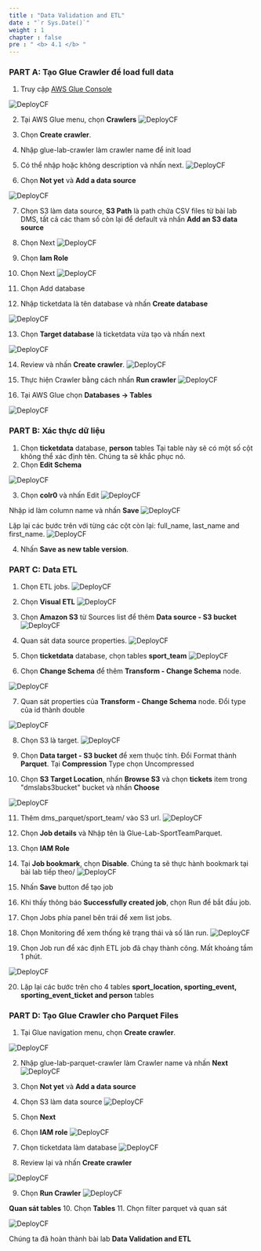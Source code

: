 ```yaml
---
title : "Data Validation and ETL"
date : "`r Sys.Date()`"
weight : 1
chapter : false
pre : " <b> 4.1 </b> "
---
```


### PART A: Tạo Glue Crawler để load full data
1. Truy cập [ AWS Glue Console ](https://console.aws.amazon.com/glue/home)

![DeployCF](/WorkShopTwo/images/4.s3/1.png) 

2. Tại  AWS Glue menu, chọn **Crawlers**
![DeployCF](/WorkShopTwo/images/4.s3/2.png) 

3. Chọn **Create crawler**.

4. Nhập glue-lab-crawler làm crawler name để init load
5. Có thể nhập hoặc không description và nhấn next.
![DeployCF](/WorkShopTwo/images/4.s3/3.png) 

6. Chọn **Not yet** và **Add a data source**

![DeployCF](/WorkShopTwo/images/4.s3/4.png) 

7. Chọn S3 làm data source, **S3 Path** là path chứa CSV files từ bài lab DMS, tất cả các tham số còn lại để default và nhấn **Add an S3 data source**
8. Chọn Next
![DeployCF](/WorkShopTwo/images/4.s3/5.png) 
9. Chọn **Iam Role**


10. Chọn Next
![DeployCF](/WorkShopTwo/images/4.s3/6.png) 

11. Chọn Add database

12. Nhập ticketdata là tên database và nhấn **Create database**

![DeployCF](/WorkShopTwo/images/4.s3/7.png) 

13. Chọn **Target database** là ticketdata vừa tạo và nhấn next

![DeployCF](/WorkShopTwo/images/4.s3/9.png) 

14. Review và nhấn **Create crawler**.
![DeployCF](/WorkShopTwo/images/4.s3/10png) 

15. Thực hiện Crawler bằng cách nhấn **Run crawler** 
![DeployCF](/WorkShopTwo/images/4.s3/11.png) 

16. Tại AWS Glue chọn **Databases -> Tables**

![DeployCF](/WorkShopTwo/images/4.s3/13.png) 

### PART B: Xác thực dữ liệu

1. Chọn **ticketdata** database, **person** tables
Tại table này sẽ có một số cột không thể xác định tên. Chúng ta sẽ khắc phục nó.
2. Chọn **Edit Schema**

![DeployCF](/WorkShopTwo/images/4.s3/14.png) 

3. Chọn **colr0** và nhấn Edit
![DeployCF](/WorkShopTwo/images/4.s3/15.png) 

Nhập id làm column name và nhấn **Save**
![DeployCF](/WorkShopTwo/images/4.s3/16.png) 

Lặp lại các bước trên với từng các cột còn lại: full_name, last_name and first_name.
![DeployCF](/WorkShopTwo/images/4.s3/17.png) 

4. Nhấn **Save as new table version**.

### PART C: Data ETL
1. Chọn ETL jobs.
![DeployCF](/WorkShopTwo/images/4.s3/18.png) 

2. Chọn **Visual ETL**
![DeployCF](/WorkShopTwo/images/4.s3/19.png) 

3. Chọn **Amazon S3** từ Sources list để  thêm **Data source - S3 bucket**
![DeployCF](/WorkShopTwo/images/4.s3/20.png) 

4. Quan sát data source properties.
![DeployCF](/WorkShopTwo/images/4.s3/21.png) 

5. Chọn **ticketdata** database, chọn tables **sport_team**
![DeployCF](/WorkShopTwo/images/4.s3/22.png) 

6. Chọn **Change Schema** để thêm **Transform - Change Schema** node.

![DeployCF](/WorkShopTwo/images/4.s3/23.png) 

7. Quan sát properties của **Transform - Change Schema**  node. Đổi type của id thành double

![DeployCF](/WorkShopTwo/images/4.s3/24.png) 

8. Chọn S3 là target.
![DeployCF](/WorkShopTwo/images/4.s3/25.png) 
9. Chọn **Data target - S3 bucket** để xem thuộc tính. Đổi Format thành **Parquet**. Tại **Compression** Type chọn Uncompressed

10. Chọn **S3 Target Location**, nhấn **Browse S3** và chọn **tickets** item trong "dmslabs3bucket" bucket và nhấn **Choose**

![DeployCF](/WorkShopTwo/images/4.s3/26.png) 

11. Thêm dms_parquet/sport_team/ vào S3 url. 
![DeployCF](/WorkShopTwo/images/4.s3/27.png) 

12. Chọn **Job details** và Nhập tên là Glue-Lab-SportTeamParquet.
13. Chọn **IAM Role**
14. Tại **Job bookmark**, chọn **Disable**. Chúng ta sẽ thực hành bookmark tại bài lab tiếp theo/
![DeployCF](/WorkShopTwo/images/4.s3/28.png) 
15. Nhấn **Save** button để tạo job
16. Khi thấy thông báo **Successfully created job**, chọn Run để bắt đầu job.
17. Chọn Jobs phía panel bên trái để xem list jobs.
18. Chọn Monitoring để xem thống kê trạng thái và số lân run.
![DeployCF](/WorkShopTwo/images/4.s3/29.png) 

19. Chọn Job run để xác định ETL job đã chạy thành công. Mất khoảng tầm 1 phút.

![DeployCF](/WorkShopTwo/images/4.s3/30.png) 

20. Lặp lại các bước trên cho 4 tables **sport_location, sporting_event, sporting_event_ticket and person** tables

### PART D: Tạo Glue Crawler cho Parquet Files

1. Tại Glue navigation menu, chọn **Create crawler**.

![DeployCF](/WorkShopTwo/images/4.s3/32.png) 

2. Nhập glue-lab-parquet-crawler làm Crawler name và nhấn **Next**
![DeployCF](/WorkShopTwo/images/4.s3/33.png) 

3. Chọn **Not yet** và **Add a data source**

4. Chọn S3 làm data source
![DeployCF](/WorkShopTwo/images/4.s3/35.png) 

5. Chọn **Next**

6. Chọn **IAM role**
![DeployCF](/WorkShopTwo/images/4.s3/36.png) 

7. Chọn ticketdata làm  database
![DeployCF](/WorkShopTwo/images/4.s3/37.png) 

8. Review lại và nhấn **Create crawler**

![DeployCF](/WorkShopTwo/images/4.s3/38.png) 

9. Chọn **Run Crawler**
![DeployCF](/WorkShopTwo/images/4.s3/39.png) 

**Quan sát tables**
10. Chọn **Tables**
11. Chọn filter parquet và quan sát

![DeployCF](/WorkShopTwo/images/4.s3/40.png) 

Chúng ta đã hoàn thành bài lab **Data Validation and ETL**